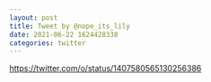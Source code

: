 ```yaml
--- 
layout: post 
title: Tweet by @nope_its_lily 
date: 2021-06-22 1624428338 
categories: twitter 
--- 
```

https://twitter.com/o/status/1407580565130256386